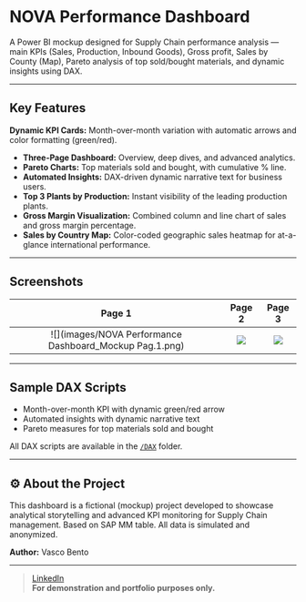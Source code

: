 # NOVA Performance Dashboard

A Power BI mockup designed for Supply Chain performance analysis — main KPIs (Sales, Production, Inbound Goods), Gross profit, Sales by County (Map),  Pareto analysis of top sold/bought materials, and dynamic insights using DAX.

---

##  **Key Features**
 **Dynamic KPI Cards:** Month-over-month variation with automatic arrows and color formatting (green/red).
- **Three-Page Dashboard:** Overview, deep dives, and advanced analytics.
- **Pareto Charts:** Top materials sold and bought, with cumulative % line.
- **Automated Insights:** DAX-driven dynamic narrative text for business users.
- **Top 3 Plants by Production:** Instant visibility of the leading production plants.
- **Gross Margin Visualization:** Combined column and line chart of sales and gross margin percentage.
- **Sales by Country Map:** Color-coded geographic sales heatmap for at-a-glance international performance.

---

##  **Screenshots**
Page 1 | Page 2 | Page 3
:-------------------------:|:-------------------------:|:-------------------------:
![](images/NOVA Performance Dashboard_Mockup Pag.1.png) | ![](images/NOVA%20Performance%20Dashboard_Mockup%20Pag.2.png) | ![](images/NOVA%20Performance%20Dashboard_Mockup%20Pag.3.png)

---

##  **Sample DAX Scripts**
- Month-over-month KPI with dynamic green/red arrow  
- Automated insights with dynamic narrative text  
- Pareto measures for top materials sold and bought

All DAX scripts are available in the [`/DAX`](DAX) folder.

---

## ⚙️ **About the Project**
This dashboard is a fictional (mockup) project developed to showcase analytical storytelling and advanced KPI monitoring for Supply Chain management.
Based on SAP MM table. 
All data is simulated and anonymized.

**Author:** Vasco Bento

---

> [LinkedIn](https://www.linkedin.com/in/vasco--bento)  
> **For demonstration and portfolio purposes only.**

